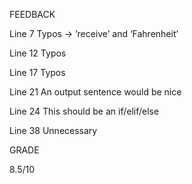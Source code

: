 FEEDBACK

Line 7 Typos -> ’receive’ and ‘Fahrenheit’

Line 12 Typos

Line 17 Typos

Line 21 An output sentence would be nice

Line 24 This should be an if/elif/else 

Line 38 Unnecessary

GRADE 

8.5/10
